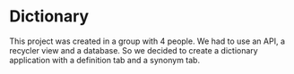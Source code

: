 # Dictionary

This project was created in a group with 4 people. 
We had to use an API, a recycler view and a database.
So we decided to create a dictionary application with a definition tab and a synonym tab. 
